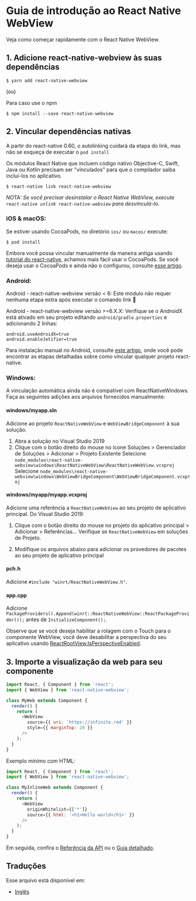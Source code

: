 # Guia de introdução ao React Native WebView

Veja como começar rapidamente com o React Native WebView.

## 1. Adicione react-native-webview às suas dependências

```
$ yarn add react-native-webview
```

(ou)

Para caso use o npm

```
$ npm install --save react-native-webview
```

## 2. Vincular dependências nativas

A partir do react-native 0.60, o autolinking cuidará da etapa do link, mas não se esqueça de executar o `pod install`

Os módulos React Native que incluem código nativo Objective-C, Swift, Java ou Kotlin precisam ser "vinculados" para que o compilador saiba incluí-los no aplicativo.

```
$ react-native link react-native-webview
```

_NOTA: Se você precisar desinstalar o React Native WebView, execute `react-native unlink react-native-webview` para desvinculá-lo._

### iOS & macOS:

Se estiver usando CocoaPods, no diretório `ios/` ou `macos/` execute:

```
$ pod install
```
Embora você possa vincular manualmente da maneira antiga usando [tutorial do react-native](https://reactnative.dev/docs/linking-libraries-ios), achamos mais fácil usar o CocoaPods.
Se você deseja usar o CocoaPods e ainda não o configurou, consulte [esse artigo](https://engineering.brigad.co/demystifying-react-native-modules-linking-ae6c017a6b4a).


### Android:

Android - react-native-webview versão < 6:
Este módulo não requer nenhuma etapa extra após executar o comando link 🎉

Android - react-native-webview versão >=6.X.X:
Verifique se o AndroidX está ativado em seu projeto editando `android/gradle.properties` e adicionando 2 linhas:

```
android.useAndroidX=true
android.enableJetifier=true
```
Para instalação manual no Android, consulte [este artigo](https://engineering.brigad.co/demystifying-react-native-modules-linking-964399ec731b), onde você pode encontrar as etapas detalhadas sobre como vincular qualquer projeto react-native.

### Windows:

A vinculação automática ainda não é compatível com ReactNativeWindows. Faça as seguintes adições aos arquivos fornecidos manualmente:

#### **windows/myapp.sln**

Adicione ao projeto `ReactNativeWebView` e `WebViewBridgeComponent` à sua solução.

1. Abra a solução no Visual Studio 2019
2. Clique com o botão direito do mouse no ícone Soluções > Gerenciador de Soluções > Adicionar > Projeto Existente
   Selecione `node_modules\react-native-webview\windows\ReactNativeWebView\ReactNativeWebView.vcxproj`
   Selecione `node_modules\react-native-webview\windows\WebViewBridgeComponent\WebViewBridgeComponent.vcxproj`

#### **windows/myapp/myapp.vcxproj**

Adicione uma referência a `ReactNativeWebView` ao seu projeto de aplicativo principal. Do Visual Studio 2019:

1. Clique com o botão direito do mouse no projeto do aplicativo principal > Adicionar > Referências...
   Verifique se `ReactNativeWebView` em soluções de Projeto.

2. Modifique os arquivos abaixo para adicionar os provedores de pacotes ao seu projeto de aplicativo principal

#### **pch.h**

Adicione `#include "winrt/ReactNativeWebView.h"`.

#### **app.cpp**

Adicione `PackageProviders().Append(winrt::ReactNativeWebView::ReactPackageProvider());` antes de `InitializeComponent();`.

Observe que se você deseja habilitar a rolagem com o Touch para o componente WebView, você deve desabilitar a perspectiva do seu aplicativo usando [ReactRootView.IsPerspectiveEnabled](https://microsoft.github.io/react-native-windows/docs/ReactRootView#isperspectiveenabled).

## 3. Importe a visualização da web para seu componente

```js
import React, { Component } from 'react';
import { WebView } from 'react-native-webview';

class MyWeb extends Component {
  render() {
    return (
      <WebView
        source={{ uri: 'https://infinite.red' }}
        style={{ marginTop: 20 }}
      />
    );
  }
}
```

Exemplo mínimo com HTML:

```js
import React, { Component } from 'react';
import { WebView } from 'react-native-webview';

class MyInlineWeb extends Component {
  render() {
    return (
      <WebView
        originWhitelist={['*']}
        source={{ html: '<h1>Hello world</h1>' }}
      />
    );
  }
}
```

Em seguida, confira o [Referência da API](Reference.portuguese.md) ou o [Guia detalhado](Guide.portuguese.md).

## Traduções

Esse arquivo está disponível em:

- [Inglês](Getting-Started.md)
